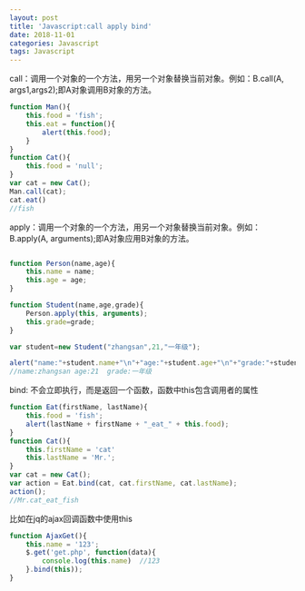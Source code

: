 ```yaml
---
layout: post
title: 'Javascript:call apply bind'
date: 2018-11-01
categories: Javascript
tags: Javascript
---
```


call：调用一个对象的一个方法，用另一个对象替换当前对象。例如：B.call(A, args1,args2);即A对象调用B对象的方法。

```js
function Man(){
    this.food = 'fish';
    this.eat = function(){
        alert(this.food);
    }
}
function Cat(){
    this.food = 'null';
}
var cat = new Cat();
Man.call(cat);
cat.eat()
//fish
```
apply：调用一个对象的一个方法，用另一个对象替换当前对象。例如：B.apply(A, arguments);即A对象应用B对象的方法。

```js

function Person(name,age){
    this.name = name;
    this.age = age;
}

function Student(name,age,grade){
    Person.apply(this, arguments);
    this.grade=grade;
}

var student=new Student("zhangsan",21,"一年级");

alert("name:"+student.name+"\n"+"age:"+student.age+"\n"+"grade:"+student.grade);
//name:zhangsan age:21  grade:一年级
```

bind: 不会立即执行，而是返回一个函数，函数中this包含调用者的属性

```js
function Eat(firstName, lastName){
    this.food = 'fish';
    alert(lastName + firstName + "_eat_" + this.food);
}
function Cat(){
    this.firstName = 'cat'
    this.lastName = 'Mr.';
}
var cat = new Cat(); 
var action = Eat.bind(cat, cat.firstName, cat.lastName);
action();
//Mr.cat_eat_fish
```
比如在jq的ajax回调函数中使用this

```js
function AjaxGet(){
    this.name = '123';
    $.get('get.php', function(data){
        console.log(this.name)  //123
    }.bind(this));
}
```
